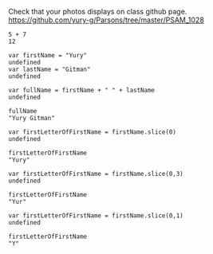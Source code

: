 Check that your photos displays on class github page. https://github.com/yury-g/Parsons/tree/master/PSAM_1028

```
5 + 7 
12

var firstName = "Yury"
undefined
var lastName = "Gitman"
undefined

var fullName = firstName + " " + lastName
undefined

fullName
"Yury Gitman"

var firstLetterOfFirstName = firstName.slice(0)
undefined

firstLetterOfFirstName
"Yury"

var firstLetterOfFirstName = firstName.slice(0,3)
undefined

firstLetterOfFirstName
"Yur"

var firstLetterOfFirstName = firstName.slice(0,1)
undefined

firstLetterOfFirstName
"Y"


```


